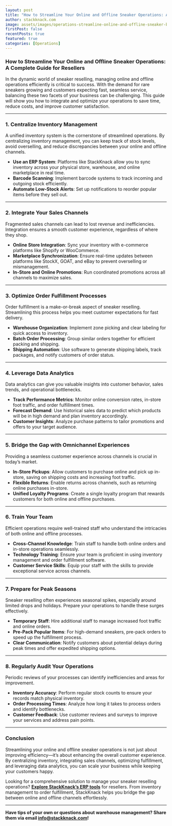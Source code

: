 ```yaml
---
layout: post
title: "How to Streamline Your Online and Offline Sneaker Operations: A Complete Guide for Resellers"
author: stackknack.com
image: assets/images/operations-streamline-online-and-offline-sneaker-business.jpeg
firstPost: false
recentPosts: true
featured: true
categories: [Operations]
---
```


### How to Streamline Your Online and Offline Sneaker Operations: A Complete Guide for Resellers

In the dynamic world of sneaker reselling, managing online and offline operations efficiently is critical to success. With the demand for rare sneakers growing and customers expecting fast, seamless service, balancing these two facets of your business can be challenging. This guide will show you how to integrate and optimize your operations to save time, reduce costs, and improve customer satisfaction.

---

### **1. Centralize Inventory Management**

A unified inventory system is the cornerstone of streamlined operations. By centralizing inventory management, you can keep track of stock levels, avoid overselling, and reduce discrepancies between your online and offline channels.

- **Use an ERP System**: Platforms like StackKnack allow you to sync inventory across your physical store, warehouse, and online marketplace in real time.
- **Barcode Scanning**: Implement barcode systems to track incoming and outgoing stock efficiently.
- **Automate Low-Stock Alerts**: Set up notifications to reorder popular items before they sell out.

---

### **2. Integrate Your Sales Channels**

Fragmented sales channels can lead to lost revenue and inefficiencies. Integration ensures a smooth customer experience, regardless of where they shop.

- **Online Store Integration**: Sync your inventory with e-commerce platforms like Shopify or WooCommerce.
- **Marketplace Synchronization**: Ensure real-time updates between platforms like StockX, GOAT, and eBay to prevent overselling or mismanagement.
- **In-Store and Online Promotions**: Run coordinated promotions across all channels to maximize sales.

---

### **3. Optimize Order Fulfillment Processes**

Order fulfillment is a make-or-break aspect of sneaker reselling. Streamlining this process helps you meet customer expectations for fast delivery.

- **Warehouse Organization**: Implement zone picking and clear labeling for quick access to inventory.
- **Batch Order Processing**: Group similar orders together for efficient packing and shipping.
- **Shipping Automation**: Use software to generate shipping labels, track packages, and notify customers of order status.

---

### **4. Leverage Data Analytics**

Data analytics can give you valuable insights into customer behavior, sales trends, and operational bottlenecks.

- **Track Performance Metrics**: Monitor online conversion rates, in-store foot traffic, and order fulfillment times.
- **Forecast Demand**: Use historical sales data to predict which products will be in high demand and plan inventory accordingly.
- **Customer Insights**: Analyze purchase patterns to tailor promotions and offers to your target audience.

---

### **5. Bridge the Gap with Omnichannel Experiences**

Providing a seamless customer experience across channels is crucial in today’s market.

- **In-Store Pickups**: Allow customers to purchase online and pick up in-store, saving on shipping costs and increasing foot traffic.
- **Flexible Returns**: Enable returns across channels, such as returning online purchases in-store.
- **Unified Loyalty Programs**: Create a single loyalty program that rewards customers for both online and offline purchases.

---

### **6. Train Your Team**

Efficient operations require well-trained staff who understand the intricacies of both online and offline processes.

- **Cross-Channel Knowledge**: Train staff to handle both online orders and in-store operations seamlessly.
- **Technology Training**: Ensure your team is proficient in using inventory management and order fulfillment software.
- **Customer Service Skills**: Equip your staff with the skills to provide exceptional service across channels.

---

### **7. Prepare for Peak Seasons**

Sneaker reselling often experiences seasonal spikes, especially around limited drops and holidays. Prepare your operations to handle these surges effectively.

- **Temporary Staff**: Hire additional staff to manage increased foot traffic and online orders.
- **Pre-Pack Popular Items**: For high-demand sneakers, pre-pack orders to speed up the fulfillment process.
- **Clear Communication**: Notify customers about potential delays during peak times and offer expedited shipping options.

---

### **8. Regularly Audit Your Operations**

Periodic reviews of your processes can identify inefficiencies and areas for improvement.

- **Inventory Accuracy**: Perform regular stock counts to ensure your records match physical inventory.
- **Order Processing Times**: Analyze how long it takes to process orders and identify bottlenecks.
- **Customer Feedback**: Use customer reviews and surveys to improve your services and address pain points.

---

### **Conclusion**

Streamlining your online and offline sneaker operations is not just about improving efficiency—it’s about enhancing the overall customer experience. By centralizing inventory, integrating sales channels, optimizing fulfillment, and leveraging data analytics, you can scale your business while keeping your customers happy.

Looking for a comprehensive solution to manage your sneaker reselling operations? **[Explore StackKnack’s ERP tools](https://stackknack.com)** for resellers. From inventory management to order fulfillment, StackKnack helps you bridge the gap between online and offline channels effortlessly.

---

**Have tips of your own or questions about warehouse management? Share them via email info@stackknack.com!**

